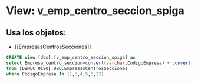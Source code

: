 # View: v_emp_centro_seccion_spiga

## Usa los objetos:
- [[EmpresasCentrosSecciones]]

```sql
CREATE view [dbo].[v_emp_centro_seccion_spiga] as
select Empresa_centro_seccion=convert(varchar,CodigoEmpresa) + convert(varchar,CodigoCentro) + convert(varchar,CodigoSeccion)
from [DBMLC_0190].DBO.EmpresasCentrosSecciones
where CodigoEmpresa In (1,3,4,5,6,22)

```
